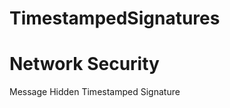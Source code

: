 TimestampedSignatures
=====================
Network Security
=====================
Message Hidden Timestamped Signature
